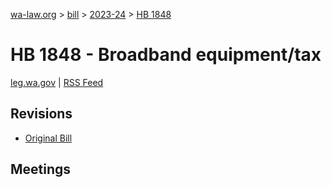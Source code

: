 [wa-law.org](/) > [bill](/bill/) > [2023-24](/bill/2023-24/) > [HB 1848](/bill/2023-24/hb/1848/)

# HB 1848 - Broadband equipment/tax
[leg.wa.gov](https://app.leg.wa.gov/billsummary?BillNumber=1848&Year=2023&Initiative=false) | [RSS Feed](./rss.xml)

## Revisions
* [Original Bill](1/)

## Meetings
